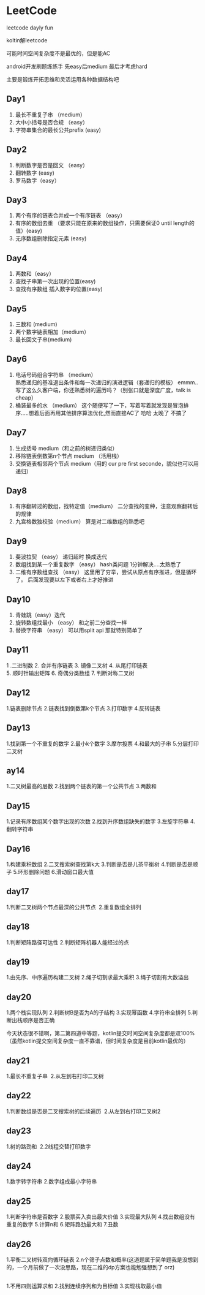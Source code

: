 # LeetCode
leetcode dayly fun

koltin解leetcode 

可能时间空间复杂度不是最优的，但是能AC

android开发刷题练练手 先easy后medium 最后才考虑hard

主要是锻炼开拓思维和灵活运用各种数据结构吧
## Day1
1. 最长不重复子串 （medium）
2. 大中小括号是否合规 （easy）
3. 字符串集合的最长公共prefix (easy)

## Day2
1. 判断数字是否是回文 （easy）
2. 翻转数字 (easy)
3. 罗马数字（easy）


## Day3
1. 两个有序的链表合并成一个有序链表 （easy）
2. 有序的数组去重  （要求只能在原来的数组操作，只需要保证0 until length的值）(easy)
3. 无序数组删除指定元素 (easy)

## Day4
1. 两数和（easy） 
2. 查找子串第一次出现的位置(easy)
3. 查找有序数组 插入数字的位置(easy)

## Day5
1. 三数和 (medium)
2. 两个数字链表相加（medium）
3. 最长回文子串(medium)
## Day6
1. 电话号码组合字符串 （medium）  
熟悉递归的基准退出条件和每一次递归的演进逻辑（套递归的模板）  emmm..写了这么久客户端，你还熟悉树的遍历吗？（别张口就是深度广度，talk is cheap）
2. 桶装最多的水  （medium） 
这个随便写了一下，写着写着就发现是冒泡排序.....想着后面再用其他排序算法优化,然而直接AC了 哈哈  太晚了 不搞了

## Day7
1. 生成括号  medium（和之前的树递归类似）
2. 移除链表倒数第n个节点 medium （活用栈）
3. 交换链表相邻两个节点  medium（用的 cur pre first seconde，貌似也可以用递归）

## Day8
1. 有序翻转过的数组，找特定值（medium） 二分查找的变种，注意观察翻转后的规律
2. 九宫格数独校验（medium） 算是对二维数组的熟悉吧

## Day9
1. 斐波拉契 （easy）    递归超时 换成迭代
2. 数组找到某一个重复数字 （easy） hash类问题 1分钟解决....太熟悉了
3. 二维有序数组查找 （easy） 这里用了穷举，尝试从原点有序推进，但是循环了。 后面发现要以左下或者右上才好推进

## Day10
1. 青蛙跳（easy）迭代
2. 旋转数组找最小 （easy） 和之前二分查找一样
3. 替换字符串 （easy） 可以用split api 那就特别简单了
## Day11
1 .二进制数
2. 合并有序链表 
3. 镜像二叉树
4. 从尾打印链表  
5. 顺时针输出矩阵 
6. 奇偶分类数组 
7. 判断对称二叉树
## Day12
1.链表删除节点  2.链表找到倒数第k个节点 3.打印数字  4.反转链表
## Day13
1.找到第一个不重复的数字  2.最小k个数字 3.摩尔投票  4.和最大的子串 5.分层打印二叉树
## ay14
1.二叉树最高的层数 2.找到两个链表的第一个公共节点 3.两数和
## Day15
1.记录有序数组某个数字出现的次数 2.找到升序数组缺失的数字 3.左旋字符串 4.翻转字符串
## Day16
1.构建乘积数组 2.二叉搜索树查找第k大 3.判断是否是儿茶平衡树 4.判断是否是顺子 5.环形删除问题 6.滑动窗口最大值
## day17
1.判断二叉树两个节点最深的公共节点  2.重复数组全排列
## day18
1.判断矩阵路径可达性 2.判断矩阵机器人能经过的点
## day19
1.由先序、中序遍历构建二叉树 2.绳子切割求最大乘积 3.绳子切割有大数溢出
## day20
1.两个栈实现队列  2.判断树B是否为A的子结构  3.实现幂函数 4.字符串全排列 5.判断出栈顺序是否正确

今天状态很不错啊，第二第四道中等题，kotlin提交时间空间复杂度都是双100% （虽然kotlin提交空间复杂度一直不靠谱，但时间复杂度是目前kotlin最优的）
## day21
1.最长不重复子串  2.从左到右打印二叉树
## day22
1.判断数组是否是二叉搜索树的后续遍历  2.从左到右打印二叉树2
## day23
1.树的路劲和  2.2线程交替打印数字
## day24
1.数字转字符串 2.数字组成最小字符串
## day25
1.判断字符串是否数字 2.股票买入卖出最大价值 3.实现最大队列 4.找出数组没有重复的数字 5.计算n和 6.矩阵路劲最大和 7.丑数
## day26
1.平衡二叉树转双向循环链表 2.n个筛子点数和概率(这道题属于简单题我是没想到的，一个月前做了一次没思路，现在二维的dp方案也能勉强想到了 orz)
## 
1.不用四则运算求和 2.找到连续序列和为目标值 3.实现栈取最小值
